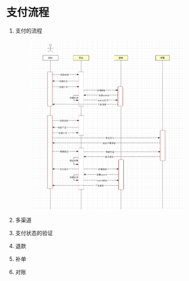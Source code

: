 # 支付流程

1.  支付的流程



    <figure><img src="../../.gitbook/assets/image.png" alt=""><figcaption></figcaption></figure>
2. 多渠道
3. 支付状态的验证
4. 退款
5. 补单
6. 对账
